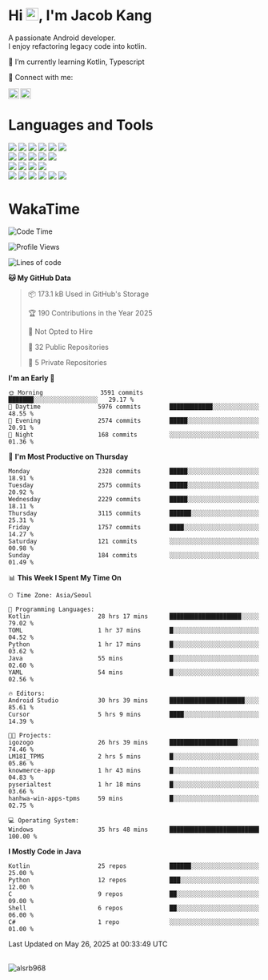 # Hi <img src="https://media.giphy.com/media/hvRJCLFzcasrR4ia7z/giphy.gif" width="25px">, I'm Jacob Kang
A passionate Android developer.
</br>
I enjoy refactoring legacy code into kotlin.

🌱 I’m currently learning Kotlin, Typescript

🤝 Connect with me:

<a href="https://www.linkedin.com/in/minkyu-kang-b7477b1b2/"><img align="left" src="https://raw.githubusercontent.com/yushi1007/yushi1007/main/images/linkedin.svg" alt="Minkyu Kang | LinkedIn" width="21px"/></a>
<a href="https://www.instagram.com/_jacob_kang/"><img align="left" src="https://raw.githubusercontent.com/yushi1007/yushi1007/main/images/instagram.svg" alt="Jacob Kang | Instagram" width="21px"/></a>

</br>

# Languages and Tools

<div align="left">
<img src="https://img.shields.io/badge/java-007396?logo=java&logoColor=white"/>
<img src="https://img.shields.io/badge/kotlin-7F52FF?logo=kotlin&logoColor=white"/>
<img src="https://img.shields.io/badge/python-3776AB?logo=python&logoColor=white"/>
<img src="https://img.shields.io/badge/bash shell-4EAA25?logo=gnubash&logoColor=white"/>
<img src="https://img.shields.io/badge/c-A8B9CC?logo=c&logoColor=white"/>
<img src="https://img.shields.io/badge/c++-00599C?logo=c%2b%2b&logoColor=white"/>
</div>
<div align="left">
<img src="https://img.shields.io/badge/git-F05032?logo=git&logoColor=white"/>
<img src="https://img.shields.io/badge/github-181717?logo=github&logoColor=white"/>
<img src="https://img.shields.io/badge/mysql-4479A1?logo=mysql&logoColor=white"/>
<img src="https://img.shields.io/badge/sqlite-003B57?logo=sqlite&logoColor=white"/>
<img src="https://img.shields.io/badge/amazon AWS-232F3E?logo=amazonaws&logoColor=white"/>
</div>
<div align="left">
<img src="https://img.shields.io/badge/android-3DDC84?logo=android&logoColor=white"/>
<img src="https://img.shields.io/badge/linux-FCC624?logo=linux&logoColor=white"/>
<img src="https://img.shields.io/badge/flask-000000?logo=flask&logoColor=white"/>
<img src="https://img.shields.io/badge/arduino-00979D?logo=arduino&logoColor=white"/>
</div>
<div align="left">
<img src="https://img.shields.io/badge/slack-4A154B?logo=slack&logoColor=white"/>
<img src="https://img.shields.io/badge/notion-000000?logo=notion&logoColor=white"/>
<img src="https://img.shields.io/badge/jira-0052CC?logo=jira&logoColor=white"/>
<img src="https://img.shields.io/badge/postman-FF6C37?logo=postman&logoColor=white"/>
<img src="https://img.shields.io/badge/intellij-000000?logo=intellijidea&logoColor=white"/>
<img src="https://img.shields.io/badge/pycharm-000000?logo=pycharm&logoColor=white"/>
</div>

# WakaTime

<!--START_SECTION:waka-->
![Code Time](http://img.shields.io/badge/Code%20Time-4%2C839%20hrs%2053%20mins-blue)

![Profile Views](http://img.shields.io/badge/Profile%20Views-0-blue)

![Lines of code](https://img.shields.io/badge/From%20Hello%20World%20I%27ve%20Written-5.3%20million%20lines%20of%20code-blue)

**🐱 My GitHub Data** 

> 📦 173.1 kB Used in GitHub's Storage 
 > 
> 🏆 190 Contributions in the Year 2025
 > 
> 🚫 Not Opted to Hire
 > 
> 📜 32 Public Repositories 
 > 
> 🔑 5 Private Repositories 
 > 
**I'm an Early 🐤** 

```text
🌞 Morning                3591 commits        ███████░░░░░░░░░░░░░░░░░░   29.17 % 
🌆 Daytime                5976 commits        ████████████░░░░░░░░░░░░░   48.55 % 
🌃 Evening                2574 commits        █████░░░░░░░░░░░░░░░░░░░░   20.91 % 
🌙 Night                  168 commits         ░░░░░░░░░░░░░░░░░░░░░░░░░   01.36 % 
```
📅 **I'm Most Productive on Thursday** 

```text
Monday                   2328 commits        █████░░░░░░░░░░░░░░░░░░░░   18.91 % 
Tuesday                  2575 commits        █████░░░░░░░░░░░░░░░░░░░░   20.92 % 
Wednesday                2229 commits        █████░░░░░░░░░░░░░░░░░░░░   18.11 % 
Thursday                 3115 commits        ██████░░░░░░░░░░░░░░░░░░░   25.31 % 
Friday                   1757 commits        ████░░░░░░░░░░░░░░░░░░░░░   14.27 % 
Saturday                 121 commits         ░░░░░░░░░░░░░░░░░░░░░░░░░   00.98 % 
Sunday                   184 commits         ░░░░░░░░░░░░░░░░░░░░░░░░░   01.49 % 
```


📊 **This Week I Spent My Time On** 

```text
🕑︎ Time Zone: Asia/Seoul

💬 Programming Languages: 
Kotlin                   28 hrs 17 mins      ████████████████████░░░░░   79.02 % 
TOML                     1 hr 37 mins        █░░░░░░░░░░░░░░░░░░░░░░░░   04.52 % 
Python                   1 hr 17 mins        █░░░░░░░░░░░░░░░░░░░░░░░░   03.62 % 
Java                     55 mins             █░░░░░░░░░░░░░░░░░░░░░░░░   02.60 % 
YAML                     54 mins             █░░░░░░░░░░░░░░░░░░░░░░░░   02.56 % 

🔥 Editors: 
Android Studio           30 hrs 39 mins      █████████████████████░░░░   85.61 % 
Cursor                   5 hrs 9 mins        ████░░░░░░░░░░░░░░░░░░░░░   14.39 % 

🐱‍💻 Projects: 
igozogo                  26 hrs 39 mins      ███████████████████░░░░░░   74.46 % 
LM18I_TPMS               2 hrs 5 mins        █░░░░░░░░░░░░░░░░░░░░░░░░   05.86 % 
knowmerce-app            1 hr 43 mins        █░░░░░░░░░░░░░░░░░░░░░░░░   04.83 % 
pyserialtest             1 hr 18 mins        █░░░░░░░░░░░░░░░░░░░░░░░░   03.66 % 
hanhwa-win-apps-tpms     59 mins             █░░░░░░░░░░░░░░░░░░░░░░░░   02.75 % 

💻 Operating System: 
Windows                  35 hrs 48 mins      █████████████████████████   100.00 % 
```

**I Mostly Code in Java** 

```text
Kotlin                   25 repos            ██████░░░░░░░░░░░░░░░░░░░   25.00 % 
Python                   12 repos            ███░░░░░░░░░░░░░░░░░░░░░░   12.00 % 
C                        9 repos             ██░░░░░░░░░░░░░░░░░░░░░░░   09.00 % 
Shell                    6 repos             ██░░░░░░░░░░░░░░░░░░░░░░░   06.00 % 
C#                       1 repo              ░░░░░░░░░░░░░░░░░░░░░░░░░   01.00 % 
```




 Last Updated on May 26, 2025 at 00:33:49 UTC
<!--END_SECTION:waka-->

</br>

<div align="left">
<img align="left" src="https://github-readme-stats.vercel.app/api/top-langs?username=alsrb968&show_icons=true&locale=en&layout=compact&theme=dark" alt="alsrb968" />
</div>
